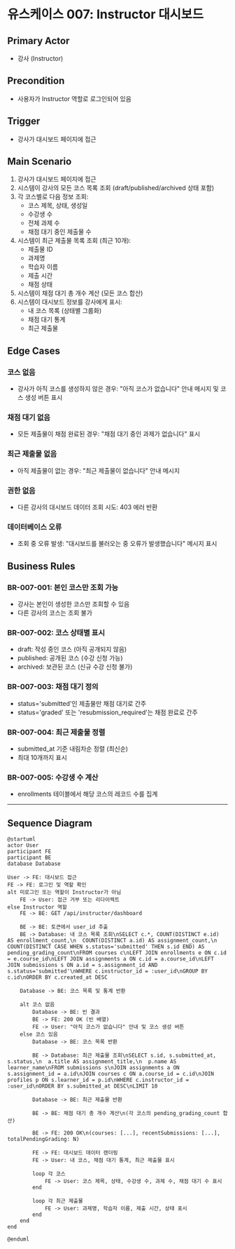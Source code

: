 # 유스케이스 007: Instructor 대시보드

## Primary Actor
- 강사 (Instructor)

## Precondition
- 사용자가 Instructor 역할로 로그인되어 있음

## Trigger
- 강사가 대시보드 페이지에 접근

## Main Scenario

1. 강사가 대시보드 페이지에 접근
2. 시스템이 강사의 모든 코스 목록 조회 (draft/published/archived 상태 포함)
3. 각 코스별로 다음 정보 조회:
   - 코스 제목, 상태, 생성일
   - 수강생 수
   - 전체 과제 수
   - 채점 대기 중인 제출물 수
4. 시스템이 최근 제출물 목록 조회 (최근 10개):
   - 제출물 ID
   - 과제명
   - 학습자 이름
   - 제출 시간
   - 채점 상태
5. 시스템이 채점 대기 총 개수 계산 (모든 코스 합산)
6. 시스템이 대시보드 정보를 강사에게 표시:
   - 내 코스 목록 (상태별 그룹화)
   - 채점 대기 통계
   - 최근 제출물

## Edge Cases

### 코스 없음
- 강사가 아직 코스를 생성하지 않은 경우: "아직 코스가 없습니다" 안내 메시지 및 코스 생성 버튼 표시

### 채점 대기 없음
- 모든 제출물이 채점 완료된 경우: "채점 대기 중인 과제가 없습니다" 표시

### 최근 제출물 없음
- 아직 제출물이 없는 경우: "최근 제출물이 없습니다" 안내 메시지

### 권한 없음
- 다른 강사의 대시보드 데이터 조회 시도: 403 에러 반환

### 데이터베이스 오류
- 조회 중 오류 발생: "대시보드를 불러오는 중 오류가 발생했습니다" 메시지 표시

## Business Rules

### BR-007-001: 본인 코스만 조회 가능
- 강사는 본인이 생성한 코스만 조회할 수 있음
- 다른 강사의 코스는 조회 불가

### BR-007-002: 코스 상태별 표시
- draft: 작성 중인 코스 (아직 공개되지 않음)
- published: 공개된 코스 (수강 신청 가능)
- archived: 보관된 코스 (신규 수강 신청 불가)

### BR-007-003: 채점 대기 정의
- status='submitted'인 제출물만 채점 대기로 간주
- status='graded' 또는 'resubmission_required'는 채점 완료로 간주

### BR-007-004: 최근 제출물 정렬
- submitted_at 기준 내림차순 정렬 (최신순)
- 최대 10개까지 표시

### BR-007-005: 수강생 수 계산
- enrollments 테이블에서 해당 코스의 레코드 수를 집계

---

## Sequence Diagram

```plantuml
@startuml
actor User
participant FE
participant BE
database Database

User -> FE: 대시보드 접근
FE -> FE: 로그인 및 역할 확인
alt 미로그인 또는 역할이 Instructor가 아님
    FE -> User: 접근 거부 또는 리다이렉트
else Instructor 역할
    FE -> BE: GET /api/instructor/dashboard

    BE -> BE: 토큰에서 user_id 추출
    BE -> Database: 내 코스 목록 조회\nSELECT c.*, COUNT(DISTINCT e.id) AS enrollment_count,\n  COUNT(DISTINCT a.id) AS assignment_count,\n  COUNT(DISTINCT CASE WHEN s.status='submitted' THEN s.id END) AS pending_grading_count\nFROM courses c\nLEFT JOIN enrollments e ON c.id = e.course_id\nLEFT JOIN assignments a ON c.id = a.course_id\nLEFT JOIN submissions s ON a.id = s.assignment_id AND s.status='submitted'\nWHERE c.instructor_id = :user_id\nGROUP BY c.id\nORDER BY c.created_at DESC

    Database -> BE: 코스 목록 및 통계 반환

    alt 코스 없음
        Database -> BE: 빈 결과
        BE -> FE: 200 OK (빈 배열)
        FE -> User: "아직 코스가 없습니다" 안내 및 코스 생성 버튼
    else 코스 있음
        Database -> BE: 코스 목록 반환

        BE -> Database: 최근 제출물 조회\nSELECT s.id, s.submitted_at, s.status,\n  a.title AS assignment_title,\n  p.name AS learner_name\nFROM submissions s\nJOIN assignments a ON s.assignment_id = a.id\nJOIN courses c ON a.course_id = c.id\nJOIN profiles p ON s.learner_id = p.id\nWHERE c.instructor_id = :user_id\nORDER BY s.submitted_at DESC\nLIMIT 10

        Database -> BE: 최근 제출물 반환

        BE -> BE: 채점 대기 총 개수 계산\n(각 코스의 pending_grading_count 합산)

        BE -> FE: 200 OK\n(courses: [...], recentSubmissions: [...], totalPendingGrading: N)

        FE -> FE: 대시보드 데이터 렌더링
        FE -> User: 내 코스, 채점 대기 통계, 최근 제출물 표시

        loop 각 코스
            FE -> User: 코스 제목, 상태, 수강생 수, 과제 수, 채점 대기 수 표시
        end

        loop 각 최근 제출물
            FE -> User: 과제명, 학습자 이름, 제출 시간, 상태 표시
        end
    end
end

@enduml
```
